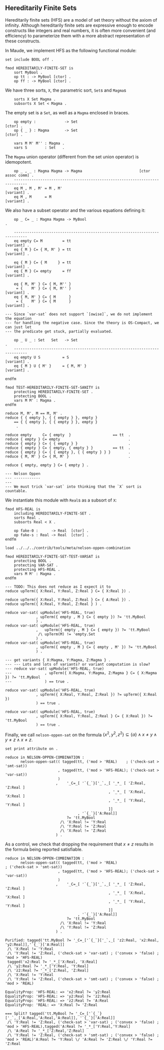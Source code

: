 Hereditarily Finite Sets
------------------------

Hereditarily finite sets (HFS) are a model of set theory without the axiom of
infinity. Although hereditarily finite sets are expressive enough to encode
constructs like integers and real numbers, it is often more convenient (and
efficiency) to parameterize them with a more abstract representation of these
constructs.

In Maude, we implement HFS as the following functional module:

```test
set include BOOL off .

fmod HEREDITARILY-FINITE-SET is
    sort MyBool .
    op tt : -> MyBool [ctor] .
    op ff : -> MyBool [ctor] .
```

We have three sorts, `X`, the parametric sort, `Set`s and `Magma`s

``` {.test .njr-thesis}
    sorts X Set Magma .
    subsorts X Set < Magma .
```

The empty set is a `Set`, as well as a `Magma` enclosed in braces.

``` {.test .njr-thesis}
    op empty :             -> Set                                       [ctor] .
    op { _ } : Magma       -> Set                                       [ctor] .
```

```test
    vars M M' M'' : Magma .
    vars S        : Set   .
```

The `Magma` union operator (different from the set union operator) is idemopotent.

``` {.test .njr-thesis}
    op _ , _ : Magma Magma -> Magma                          [ctor assoc comm] .
    ----------------------------------------------------------------------------
    eq M , M , M' = M , M'                                           [variant] .
    eq M , M      = M                                                [variant] .
```

We also have a subset operator and the various equations defining it:

``` {.test .njr-thesis}
    op _ C= _ : Magma Magma -> MyBool                                          .
```

```test
    ----------------------------------------------------------------------------
    eq empty C= M         = tt                                       [variant] .
    eq { M } C= { M, M' } = tt                                       [variant] .

    eq { M } C= { M     } = tt                                       [variant] .
    eq { M } C= empty     = ff                                       [variant] .

    eq { M, M' } C= { M, M'' }
     = {    M' } C= { M, M'' }                                       [variant] .
    eq { M, M' } C= { M      }
     = {    M' } C= { M      }                                       [variant] .

--- Since `var-sat` does not support `[owise]`, we do not implement the equation
--- for handling the negative case. Since the theory is OS-Compact, we can just let
--- the predicate get stuck, partially evaluated.

    op _ U _ : Set   Set   -> Set                                              .
    ----------------------------------------------------------------------------
    eq empty U S          = S                                        [variant] .
    eq { M } U { M' }     = { M, M' }                                [variant] .
```

```test
endfm

```

```test
fmod TEST-HEREDITARILY-FINITE-SET-SANITY is
    protecting HEREDITARILY-FINITE-SET .
    protecting BOOL .
    vars M M' : Magma .
endfm

reduce M, M', M == M, M' .
reduce { { empty }, { { empty } }, empty }
    == { { empty }, { { empty } }, empty }
     .

reduce empty     C= { empty  }                   == tt  .
reduce { empty } C= empty                               .
reduce { empty } C= { { empty } }                       .
reduce { empty } C= { empty, { empty } }         == tt  .
reduce { empty } C= { { empty }, { { empty } } }        .
reduce { M, M' } C= { M, M' }                           .

reduce { empty, empty } C= { empty } .

--- Nelson Oppen
--- ------------
---
--- We must trick `var-sat` into thinking that the `X` sort is countable.
```

We instantiate this module  with `Real`s as a subsort of `X`:

``` {.test .njr-thesis}
fmod HFS-REAL is
    including HEREDITARILY-FINITE-SET .
    sorts Real .
    subsorts Real < X .

    op fake-0 :      -> Real  [ctor] .
    op fake-s : Real -> Real  [ctor] .
endfm
```

```test
load ../../../contrib/tools/meta/nelson-oppen-combination

fmod HEREDITARILY-FINITE-SET-TEST-VARSAT is
    protecting BOOL .
    protecting VAR-SAT .
    protecting HFS-REAL .
    vars M M' : Magma .
endfm

--- TODO: This does not reduce as I expect it to
reduce upTerm({ X:Real, Y:Real, Z:Real } C= { X:Real }) .

reduce upTerm({ X:Real, Y:Real, Z:Real } C= { A:Real }) .
reduce upTerm({ X:Real, Y:Real, Z:Real } ) .

reduce var-sat( upModule('HFS-REAL, true)
              , upTerm({ empty , M } C= { empty }) ?= 'tt.MyBool
              ) .
reduce var-sat( upModule('HFS-REAL, true)
              ,   upTerm({ empty , M } C= { empty }) ?= 'tt.MyBool
               /\ upTerm(M) != 'empty.Set
              ) .
reduce var-sat( upModule('HFS-REAL, true)
              , upTerm({ empty , M } C= { empty , M' }) ?= 'tt.MyBool
              ) .

--- get variants { X:Magma, Y:Magma, Z:Magma } .
--- --- Lots and lots of variants? or variant computation is slow?
--- reduce var-sat( upModule('HFS-REAL, true)
---               , upTerm({ X:Magma, Y:Magma, Z:Magma } C= { X:Magma }) ?= 'tt.MyBool
---               ) == true .

reduce var-sat( upModule('HFS-REAL, true)
              , upTerm({ X:Real, Y:Real, Z:Real }) ?= upTerm({ X:Real })
              ) == true .

reduce var-sat( upModule('HFS-REAL, true)
              , upTerm({ X:Real, Y:Real, Z:Real } C= { X:Real }) ?= 'tt.MyBool
              ) == true .
```

Finally, we call `nelson-oppen-sat` on the formula
$\{ x^2 , y^2, z^2 \} \subseteq \{ a \} \land x \ne y \land y \ne z \land x \ne z$.

```test
set print attribute on .
```

``` {.test .njr-thesis}
reduce in NELSON-OPPEN-COMBINATION :
       nelson-oppen-sat(( tagged(tt, ('mod > 'REAL)    ; ('check-sat > 'smt-sat))
                        , tagged(tt, ('mod > 'HFS-REAL); ('check-sat > 'var-sat))
                        )
                       ,    '_C=_[ '`{_`}['_`,_[ '_*_ [ 'Z:Real, 'Z:Real ]
                                               , '_*_ [ 'X:Real, 'X:Real ]
                                               , '_*_ [ 'Y:Real, 'Y:Real ]
                                               ]]
                                 , '`{_`}['A:Real]]
                            ?= 'tt.MyBool
                         /\ 'X:Real != 'Y:Real
                         /\ 'Y:Real != 'Z:Real
                         /\ 'X:Real != 'Z:Real
                       ) .
```

As a control, we check that dropping the requirement that $x \ne z$ results in the formula being
reported satisfiable.

``` {.test .njr-thesis}
reduce in NELSON-OPPEN-COMBINATION :
       nelson-oppen-sat(( tagged(tt, ('mod > 'REAL)                        ; ('check-sat > 'smt-sat))
                        , tagged(tt, ('mod > 'HFS-REAL); ('check-sat > 'var-sat))
                        )
                       ,    '_C=_[ '`{_`}['_`,_[ '_*_ [ 'Z:Real, 'Z:Real ]
                                               , '_*_ [ 'X:Real, 'X:Real ]
                                               , '_*_ [ 'Y:Real, 'Y:Real ]
                                               ]]
                                 , '`{_`}['A:Real]]
                            ?= 'tt.MyBool
                         /\ 'X:Real != 'Y:Real
                         /\ 'Y:Real != 'Z:Real
                       ) .
```

```njr-thesis
Purified: tagged('tt.MyBool ?= '_C=_['`{_`}['_`,_[ 'z2:Real, 'x2:Real, 'y2:Real]],'`{_`}['A:Real]] 
 /\ 'X:Real != 'Y:Real 
 /\ 'Y:Real != 'Z:Real, ('check-sat > 'var-sat) ; ('convex > 'false) ; 'mod > 'HFS-REAL)
 tagged('x2:Real ?= '_*_['X:Real, 'X:Real] 
 /\ 'y2:Real ?= '_*_['Y:Real, 'Y:Real] 
 /\ 'z2:Real ?= '_*_['Z:Real, 'Z:Real] 
 /\ 'X:Real != 'Y:Real 
 /\ 'Y:Real != 'Z:Real, ('check-sat > 'smt-sat) ; ('convex > 'false) ; 'mod > 'REAL)

EqualityProp: 'HFS-REAL: => 'x2:Real ?= 'y2:Real
EqualityProp: 'HFS-REAL: => 'y2:Real ?= 'z2:Real
EqualityProp: 'HFS-REAL: => 'z2:Real ?= 'A:Real
EqualityProp: 'REAL: => 'X:Real ?= 'Z:Real

=== Split? tagged('tt.MyBool ?= '_C=_['`{_`}['_`,_['A:Real,'A:Real,'A:Real]], '`{_`}['A:Real]] 
 /\ 'Y:Real != 'Z:Real, ('check-sat > 'var-sat) ; ('convex > 'false) ; 'mod > 'HFS-REAL),tagged('A:Real ?= '_*_['Y:Real,'Y:Real] 
 /\ 'A:Real ?= '_*_['Z:Real,'Z:Real] 
 /\ 'Y:Real != 'Z:Real, ('check-sat > 'smt-sat) ; ('convex > 'false) ; 'mod > 'REAL)'A:Real ?= 'Y:Real \/ 'A:Real ?= 'Z:Real \/ 'Y:Real ?= 'Z:Real
```
